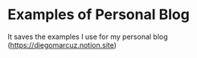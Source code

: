 # Examples of Personal Blog
It saves the examples I use for my personal blog (https://diegomarcuz.notion.site)


